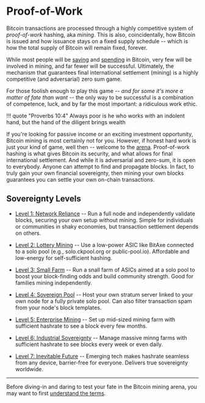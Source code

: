 # Proof-of-Work
<!--

Lord Jesus Christ
Son of God
Have mercy on me, a sinner

Grant me wisdom and guidance to speak the truth

-->

Bitcoin transactions are processed through
 a highly competitive system of
 *proof-of-work* hashing, aka *mining*.
This is also, coincidentally, how Bitcoin
 is issued and how issuance stays on
 a fixed supply schedule -- which is how the total supply of Bitcoin will remain fixed, forever.

While most people will be
 [saving](../saving/)
 and
 [spending](../currency/) in Bitcoin,
 very few will be involved
 in mining, and far fewer will be successful.
Ultimately, the mechanism that guarantees
 final international settlement (mining) is a highly competitive (and adversarial) zero sum game.

For those foolish enough to play this game
 -- *and for some it's more a matter of fate than want* --
 the only way to be successful is a
 combination of competence, luck, and
 by far the most important: a ridiculous 
 work ethic.

!!! quote "Proverbs 10:4"
    Always poor is he who works with an indolent hand, but the hand of the diligent brings wealth

If you're looking for passive income or an exciting investment opportunity,
 Bitcoin mining is most certainly not
 for you.
However, if honest hard work is just your kind of game, well then -- welcome to the
 [arena](https://en.wikipedia.org/wiki/Citizenship_in_a_Republic).
Proof-of-work hashing is what gives Bitcoin its security, and what allows for final international settlement.
And while it is adversarial and zero-sum, it is open to everybody.
Anyone can attempt to find and propagate blocks.
In fact, to truly gain your own financial sovereignty, then mining your own blocks guarantees you can settle your own on-chain transactions.


## Sovereignty Levels

* [Level 1: Network Reliance](sovereignty/level-1.md) -- Run a full node and independently validate blocks, securing your own setup without mining. 
Simple for individuals or communities in shaky economies, but transaction settlement depends on others.

* [Level 2: Lottery Mining](sovereignty/level-2.md) -- Use a low-power ASIC like BitAxe connected to a solo pool (e.g., solo.ckpool.org or public-pool.io). Affordable and low-energy for self-sufficient hashing.

* [Level 3: Small Farm](sovereignty/level-3.md) -- Run a snall farm of ASICs aimed at a solo pool to boost your block-finding odds and build community strength. Good for families mining independently.

* [Level 4: Sovereign Pool](sovereignty/level-4.md) -- Host your own stratum server linked to your own node for a fully private solo pool. Can also filter transaction spam from your node's block templates.

* [Level 5: Enterprise Mining](sovereignty/level-5.md) -- Set up mid-sized mining farm with sufficient hashrate to see a block every few months.

* [Level 6: Industrial Sovereignty](sovereignty/level-6.md) -- Manage massive minng farms with sufficient hashrate to see blocks every week or even daily.

* [Level 7: Inevitable Future](sovereignty/level-7.md) -- Emerging tech makes hashrate seamless from any device, barrier-free for everyone. Delivers true sovereignty worldwide.






---

Before diving-in and daring to test your fate in the Bitcoin mining arena, you may want to first
 [understand the terms](understand-the-terms.md).









 

